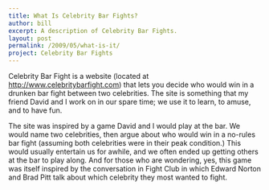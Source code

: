 ```yaml
---
title: What Is Celebrity Bar Fights?
author: bill
excerpt: A description of Celebrity Bar Fights.
layout: post
permalink: /2009/05/what-is-it/
project: Celebrity Bar Fights
---
```

Celebrity Bar Fight is a website (located at
<http://www.celebritybarfight.com>) that lets you decide who would win in a
drunken bar fight between two celebrities. The site is something that my friend
David and I work on in our spare time; we use it to learn, to amuse, and to
have fun.

The site was inspired by a game David and I would play at the bar. We would
name two celebrities, then argue about who would win in a no-rules bar fight
(assuming both celebrities were in their peak condition.) This would usually
entertain us for awhile, and we often ended up getting others at the bar to
play along. And for those who are wondering, yes, this game was itself inspired
by the conversation in Fight Club in which Edward Norton and Brad Pitt talk
about which celebrity they most wanted to fight.
